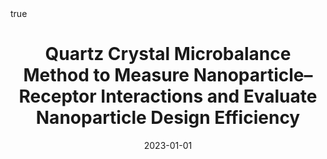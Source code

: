 ---
id: behanQuartzCrystalMicrobalance2023
title: Quartz Crystal Microbalance Method to Measure Nanoparticle–Receptor Interactions
  and Evaluate Nanoparticle Design Efficiency
date: '2023-01-01'
authors:
- Behan, James A. and Xie, Zengchun and Wang, Yi-Feng and Yang, Xiaoliang and Aastrup,
  Teodor and Yan, Yan and Adumeau, Laurent and Dawson, Kenneth A.
doi: 10.1021/jacsau.3c00084
publication: 'In: *JACS Au* 3'
publication_types:
- '1'
selected: false
tags: []
projects: []
math: true
url: https://doi.org/10.1021/jacsau.3c00084
external: true

---